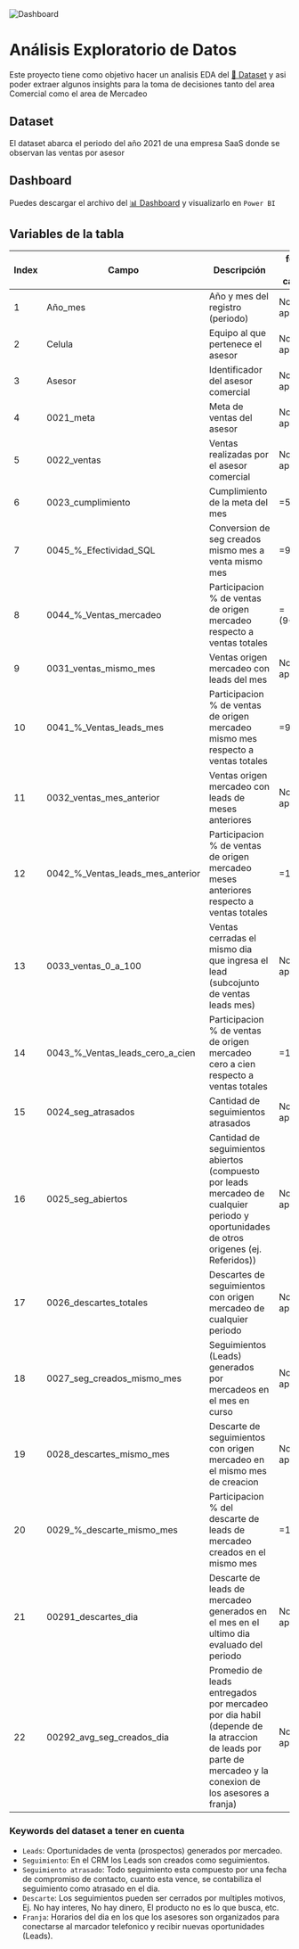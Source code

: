 <img src='https://res.cloudinary.com/dzc8agefr/image/upload/v1691934754/5_ebcdt8.png' alt='Dashboard'>

# Análisis Exploratorio de Datos


Este proyecto tiene como objetivo hacer un analisis EDA del [🔗 Dataset](./Dataset/data_prueba_cpa_v1%20-%20copia.xlsx) y asi poder extraer algunos insights para la toma de decisiones tanto del area Comercial como el area de Mercadeo


## Dataset

El dataset abarca el periodo del año 2021 de una empresa SaaS donde se observan las ventas por asesor


## Dashboard

Puedes descargar el archivo del [📊 Dashboard](./Dashboard/Analisis%20de%20productividad%20comercial.pbix) y visualizarlo en `Power BI`

## Variables de la tabla

|Index|Campo|Descripción|forma de calculo|
|-|-|-|-|
|1|Año_mes|Año y mes del registro (periodo)|No aplica|
|2|Celula|Equipo al que pertenece el asesor|No aplica|
|3|Asesor|Identificador del asesor comercial|No aplica|
|4|0021_meta|Meta de ventas del asesor|No aplica|
|5|0022_ventas|Ventas realizadas por el asesor comercial|No aplica|
|6|0023_cumplimiento|Cumplimiento de la meta del mes|=5/4|
|7|0045_%_Efectividad_SQL|Conversion de seg creados mismo mes a venta mismo mes|=9/18|
|8|0044_%_Ventas_mercadeo|Participacion % de ventas de origen mercadeo respecto a ventas totales|=(9+11)/5|
|9|0031_ventas_mismo_mes|Ventas origen mercadeo con leads del mes|No aplica|
|10|0041_%_Ventas_leads_mes|Participacion % de ventas de origen mercadeo mismo mes respecto a ventas totales|=9/5|
|11|0032_ventas_mes_anterior|Ventas origen mercadeo con leads de meses anteriores|No aplica|
|12|0042_%_Ventas_leads_mes_anterior|Participacion % de ventas de origen mercadeo meses anteriores respecto a ventas totales|=12/5|
|13|0033_ventas_0_a_100|Ventas cerradas el mismo dia que ingresa el lead (subcojunto de ventas leads mes)|No aplica|
|14|0043_%_Ventas_leads_cero_a_cien|Participacion % de ventas de origen mercadeo cero a cien  respecto a ventas totales|=13/5|
|15|0024_seg_atrasados|Cantidad de seguimientos atrasados|No aplica|
|16|0025_seg_abiertos|Cantidad de seguimientos abiertos (compuesto por leads mercadeo de cualquier periodo y oportunidades de otros origenes (ej. Referidos))|No aplica|
|17|0026_descartes_totales|Descartes de seguimientos con origen mercadeo de cualquier periodo|No aplica|
|18|0027_seg_creados_mismo_mes|Seguimientos (Leads) generados por mercadeos en el mes en curso|No aplica|
|19|0028_descartes_mismo_mes|Descarte de seguimientos con origen mercadeo en el mismo mes de creacion|No aplica|
|20|0029_%_descarte_mismo_mes|Participacion % del descarte de leads de mercadeo creados en el mismo mes|=19/18|
|21|00291_descartes_dia|Descarte de leads de mercadeo generados en el mes en el ultimo dia evaluado del periodo|No aplica|
|22|00292_avg_seg_creados_dia|Promedio de leads entregados por mercadeo por dia habil (depende de la atraccion de leads por parte de mercadeo y la conexion de los asesores a franja)|No aplica|


### Keywords del dataset a tener en cuenta

- `Leads`:  Oportunidades de venta (prospectos) generados por mercadeo.
- `Seguimiento`: En el CRM los Leads son creados como seguimientos.
- `Seguimiento atrasado`: Todo seguimiento esta compuesto por una fecha de compromiso de contacto, cuanto esta vence, se contabiliza el seguimiento como atrasado en el dia.
- `Descarte`: Los seguimientos pueden ser cerrados por multiples motivos, Ej. No hay interes, No hay dinero, El producto no es lo que busca, etc.
- `Franja`: Horarios del dia en los que los asesores son organizados para conectarse al marcador telefonico y recibir nuevas oportunidades (Leads).
